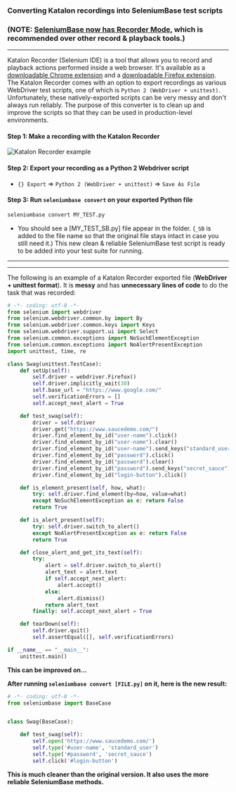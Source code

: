 ### Converting Katalon recordings into SeleniumBase test scripts

### (NOTE: **[SeleniumBase now has Recorder Mode](https://github.com/seleniumbase/SeleniumBase/blob/master/help_docs/recorder_mode.md)**, which is recommended over other record & playback tools.)

--------

Katalon Recorder (Selenium IDE) is a tool that allows you to record and playback actions performed inside a web browser. It's available as a [downloadable Chrome extension](https://chrome.google.com/webstore/detail/katalon-recorder-selenium/ljdobmomdgdljniojadhoplhkpialdid) and a [downloadable Firefox extension](https://addons.mozilla.org/en-US/firefox/addon/katalon-automation-record/). The Katalon Recorder comes with an option to export recordings as various WebDriver test scripts, one of which is ``Python 2 (WebDriver + unittest)``. Unfortunately, these natively-exported scripts can be very messy and don't always run reliably. The purpose of this converter is to clean up and improve the scripts so that they can be used in production-level environments.

#### Step 1: Make a recording with the Katalon Recorder

![](https://seleniumbase.io/cdn/img/katalon_recorder_2.png "Katalon Recorder example")

#### Step 2: Export your recording as a Python 2 Webdriver script

* ``{} Export`` => ``Python 2 (WebDriver + unittest)`` => ``Save As File``

#### Step 3: Run ``seleniumbase convert`` on your exported Python file

```bash
seleniumbase convert MY_TEST.py
```

* You should see a [MY_TEST_SB.py] file appear in the folder. (``_SB`` is added to the file name so that the original file stays intact in case you still need it.) This new clean & reliable SeleniumBase test script is ready to be added into your test suite for running.

--------

--------

The following is an example of a Katalon Recorder exported file (**WebDriver + unittest format**).
It is **messy** and has **unnecessary lines of code** to do the task that was recorded:

```python
# -*- coding: utf-8 -*-
from selenium import webdriver
from selenium.webdriver.common.by import By
from selenium.webdriver.common.keys import Keys
from selenium.webdriver.support.ui import Select
from selenium.common.exceptions import NoSuchElementException
from selenium.common.exceptions import NoAlertPresentException
import unittest, time, re

class Swag(unittest.TestCase):
    def setUp(self):
        self.driver = webdriver.Firefox()
        self.driver.implicitly_wait(30)
        self.base_url = "https://www.google.com/"
        self.verificationErrors = []
        self.accept_next_alert = True

    def test_swag(self):
        driver = self.driver
        driver.get("https://www.saucedemo.com/")
        driver.find_element_by_id("user-name").click()
        driver.find_element_by_id("user-name").clear()
        driver.find_element_by_id("user-name").send_keys("standard_user")
        driver.find_element_by_id("password").click()
        driver.find_element_by_id("password").clear()
        driver.find_element_by_id("password").send_keys("secret_sauce")
        driver.find_element_by_id("login-button").click()

    def is_element_present(self, how, what):
        try: self.driver.find_element(by=how, value=what)
        except NoSuchElementException as e: return False
        return True

    def is_alert_present(self):
        try: self.driver.switch_to_alert()
        except NoAlertPresentException as e: return False
        return True

    def close_alert_and_get_its_text(self):
        try:
            alert = self.driver.switch_to_alert()
            alert_text = alert.text
            if self.accept_next_alert:
                alert.accept()
            else:
                alert.dismiss()
            return alert_text
        finally: self.accept_next_alert = True

    def tearDown(self):
        self.driver.quit()
        self.assertEqual([], self.verificationErrors)

if __name__ == "__main__":
    unittest.main()
```

<div><b>This can be improved on...</b></div>

<b>After running <code>seleniumbase convert [FILE.py]</code> on it, here is the new result:</b>

```python
# -*- coding: utf-8 -*-
from seleniumbase import BaseCase


class Swag(BaseCase):

    def test_swag(self):
        self.open('https://www.saucedemo.com/')
        self.type('#user-name', 'standard_user')
        self.type('#password', 'secret_sauce')
        self.click('#login-button')
```

<b>This is much cleaner than the original version.
It also uses the more reliable SeleniumBase methods.</b>

